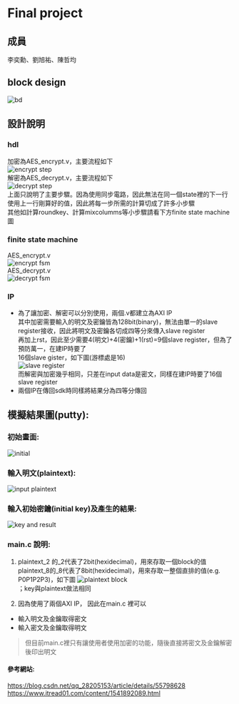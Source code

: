 Final project
====

## 成員
李奕勳、劉旭祐、陳哲均

## block design
![bd](https://github.com/sanwich27/2019_FPGA_Design_Group4/blob/master/final_project/images/block%20design.PNG)
## 設計說明

### hdl
加密為AES_encrypt.v，主要流程如下  
![encrypt step](https://github.com/sanwich27/2019_FPGA_Design_Group4/blob/master/final_project/images/%E5%8A%A0%E5%AF%86%E6%B5%81%E7%A8%8B.jpg)  
解密為AES_decrypt.v，主要流程如下  
![decrypt step](https://github.com/sanwich27/2019_FPGA_Design_Group4/blob/master/final_project/images/%E8%A7%A3%E5%AF%86%E6%B5%81%E7%A8%8B.jpg)  
上面只說明了主要步驟。因為使用同步電路，因此無法在同一個state裡的下一行使用上一行剛算好的值，因此將每一步所需的計算切成了許多小步驟  
其他如計算roundkey、計算mixcolumms等小步驟請看下方finite state machine圖
### finite state machine
AES_encrypt.v  
![encrypt fsm](https://github.com/sanwich27/2019_FPGA_Design_Group4/blob/master/final_project/images/%E5%8A%A0%E5%AF%86FSM.png)  
AES_decrypt.v  
![decrypt fsm](https://github.com/sanwich27/2019_FPGA_Design_Group4/blob/master/final_project/images/%E8%A7%A3%E5%AF%86FSM.png)

### IP
* 為了讓加密、解密可以分別使用，兩個.v都建立為AXI IP  
其中加密需要輸入的明文及密鑰皆為128bit(binary)，無法由單一的slave register接收，因此將明文及密鑰各切成四等分來傳入slave register  
再加上rst，因此至少需要4(明文)+4(密鑰)+1(rst)=9個slave register，但為了預防萬一，在建IP時要了  
16個slave gister，如下圖(游標處是16)  
![slave register](https://github.com/sanwich27/2019_FPGA_Design_Group4/blob/master/final_project/images/%E5%BE%8C%E4%BE%86%E7%B5%A6%E4%BA%8616.PNG)  
而解密與加密幾乎相同，只差在input data是密文，同樣在建IP時要了16個slave register  
* 兩個IP在傳回sdk時同樣將結果分為四等分傳回    

## 模擬結果圖(putty):
### 初始畫面:
![initial](https://github.com/sanwich27/2019_FPGA_Design_Group4/blob/master/final_project/images/%E4%B8%80%E9%96%8B%E5%A7%8B.PNG)
### 輸入明文(plaintext):
![input plaintext](https://github.com/sanwich27/2019_FPGA_Design_Group4/blob/master/final_project/images/plaintext.PNG)
### 輸入初始密鑰(initial key)及產生的結果:
![key and result](https://github.com/sanwich27/2019_FPGA_Design_Group4/blob/master/final_project/images/key%20and%20result.PNG)



### main.c 說明:
1. plaintext_2 的_2代表了2bit(hexidecimal)，用來存取一個block的值  
plaintext_8的_8代表了8bit(hexidecimal)，用來存取一整個直排的值(e.g. P0P1P2P3)，如下圖
![plaintext block](https://github.com/sanwich27/2019_FPGA_Design_Group4/blob/master/final_project/images/plaintext%20block.PNG)  
；key與plaintext做法相同

2. 因為使用了兩個AXI IP，
因此在main.c 裡可以
* 輸入明文及金鑰取得密文
* 輸入密文及金鑰取得明文   
>但目前main.c裡只有讓使用者使用加密的功能，隨後直接將密文及金鑰解密後印出明文


#### 參考網站:
https://blog.csdn.net/qq_28205153/article/details/55798628  
https://www.itread01.com/content/1541892089.html
